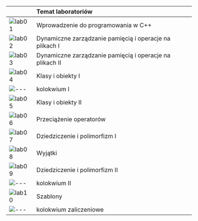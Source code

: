 |      | Temat laboratoriów |
| :------------- | :---------- |
| ![lab01](https://github.com/AdamKlekowski/JiMP_II/tree/master/lab01) | Wprowadzenie do programowania w C++ |
| ![lab02](https://github.com/AdamKlekowski/JiMP_II/tree/master/lab02) | Dynamiczne zarządzanie pamięcią i operacje na plikach I |
| ![lab03](https://github.com/AdamKlekowski/JiMP_II/tree/master/lab03) | Dynamiczne zarządzanie pamięcią i operacje na plikach II |
| ![lab04](https://github.com/AdamKlekowski/JiMP_II/tree/master/lab04) | Klasy i obiekty I |
| ![---](https://github.com/AdamKlekowski/JiMP_II/tree/master/kolokwium1) | kolokwium I |
| ![lab05](https://github.com/AdamKlekowski/JiMP_II/tree/master/lab05) | Klasy i obiekty II |
| ![lab06](https://github.com/AdamKlekowski/JiMP_II/tree/master/lab06) | Przeciążenie operatorów |
| ![lab07](https://github.com/AdamKlekowski/JiMP_II/tree/master/lab07) | Dziedziczenie i polimorfizm I |
| ![lab08](https://github.com/AdamKlekowski/JiMP_II/tree/master/lab08) | Wyjątki |
| ![lab09](https://github.com/AdamKlekowski/JiMP_II/tree/master/lab09) | Dziedziczenie i polimorfizm II |
| ![---](https://github.com/AdamKlekowski/JiMP_II/tree/master/kolokwium2) | kolokwium II |
| ![lab10](https://github.com/AdamKlekowski/JiMP_II/tree/master/lab10) | Szablony |
| ![---](https://github.com/AdamKlekowski/JiMP_II/tree/master/kolokwium_zaliczeniowe) | kolokwium zaliczeniowe |
